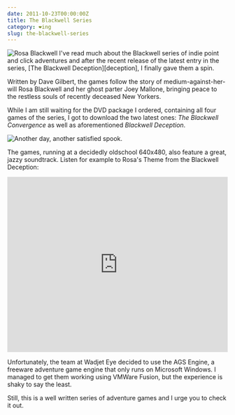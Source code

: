 ```yaml
---
date: 2011-10-23T00:00:00Z
title: The Blackwell Series
category: ❤ing
slug: the-blackwell-series
---
```


<img src='/img/blackwell-deception-rosa.png' alt='Rosa Blackwell' class='left' />
I've read much about the Blackwell series of indie point and click adventures and
after the recent release of the latest entry in the series, [The Blackwell Deception][deception],
I finally gave them a spin.

Written by Dave Gilbert, the games follow the story of medium-against-her-will
Rosa Blackwell and her ghost parter Joey Mallone, bringing peace to the restless
souls of recently deceased New Yorkers.

While I am still waiting for the DVD package I ordered, containing all four
games of the series, I got to download the two latest ones: _The Blackwell
Convergence_ as well as aforementioned _Blackwell Deception_.

<div class="image">
  <img src='/img/blackwell-convergence-screenshot.png' alt='Another day, another satisfied spook.' />
</div>

The games, running at a decidedly oldschool 640x480, also feature a great,
jazzy soundtrack. Listen for example to Rosa's Theme from the Blackwell Deception:

<div class="embed rich soundcloud">
    <iframe width="100%" height="400" scrolling="no" frameborder="no" src="https://w.soundcloud.com/player/?visual=true&amp;url=http%3A%2F%2Fapi.soundcloud.com%2Ftracks%2F7084042&amp;show_artwork=true&amp;visual=false&amp;hide_related=true&amp;show_user=true&amp;show_comments=false&amp;show_reposts=false&amp;auto_play=false"></iframe>
</div>

Unfortunately, the team at Wadjet Eye decided to use the AGS Engine, a freeware
adventure game engine that only runs on Microsoft Windows.
I managed to get them working using VMWare Fusion, but the experience is shaky
to say the least.

Still, this is a well written series of adventure games and I urge you to
check it out.

[deception]: http://www.wadjeteyegames.com/blackwell-deception.html
